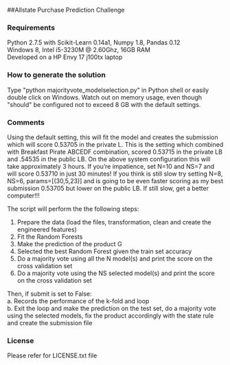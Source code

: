 ##Allstate Purchase Prediction Challenge

### Requirements
Python 2.7.5 with Scikit-Learn 0.14a1, Numpy 1.8, Pandas 0.12<br>
Windows 8, Intel i5-3230M @ 2.60Ghz, 16GB RAM<br>
Developed on a HP Envy 17 j100tx laptop<br>

### How to generate the solution
Type "python majorityvote_modelselection.py" in Python shell or
easily double click on Windows. Watch out on memory usage, even
though "should" be configured not to exceed 8 GB with the
default settings.

### Comments
Using the default setting, this will fit the model and creates 
the submission which will score 0.53705 in the private L. This 
is the setting which combined with Breakfast Pirate ABCEDF 
combination, scored 0.53715 in the private LB and .54535 in the 
public LB. On the above system configuration this will take 
approximately 3 hours. If you’re impatience, set N=10 and NS=7 
and will score 0.53710 in just 30 minutes! If you think is still
slow try setting N=8, NS=6, params=[(30,5,23)] and is going to
be even faster scoring as my best submission 0.53705 but lower
on the public LB. If still slow, get a better computer!!!

The script will perform the the following steps:

1. Prepare the data (load the files, transformation, clean and
   create the engineered features)
2. Fit the Random Forests
3. Make the prediction of the product G
4. Selected the best Random Forest given the train set accuracy
5. Do a majority vote using all the N model(s) and print the 
   score on the cross validation set
6. Do a majority vote using the NS selected model(s) and print 
   the score on the cross validation set

Then, if submit is set to False:<br>
a. Records the performance of the k-fold and loop<br>
b. Exit the loop and make the prediction on the test set, do 
   a majority vote using the selected models, fix the product
   accordingly with the state rule and create the submission file

### License
Please refer for LICENSE.txt file
